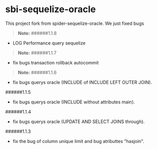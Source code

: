 **sbi-sequelize-oracle**
===================

This project fork from spider-sequelize-oracle. We just fixed bugs 

> **Note:**
  ######1.1.8
  - LOG Performance query sequelize

> **Note:**
  ######1.1.7
  - fix bugs transaction rollback autocommit

> **Note:**
  ######1.1.6
  - fix bugs querys oracle (INCLUDE of INCLUDE LEFT OUTER JOIN).

  ######1.1.5
  - fix bugs querys oracle (INCLUDE without attributes main).

  ######1.1.4
  - fix bugs querys oracle (UPDATE AND SELECT JOINS through).

  ######1.1.3
  - fix the bug of column unique limit and bug atributtes "hasjoin".
